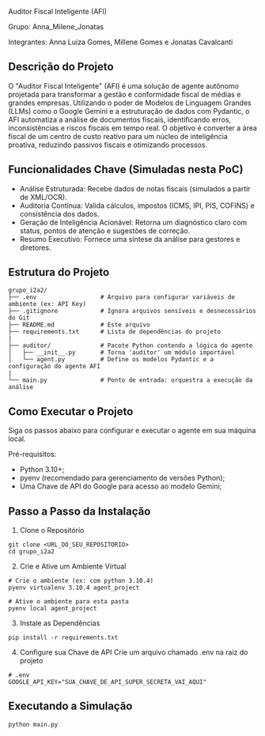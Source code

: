 Auditor Fiscal Inteligente (AFI)

Grupo: Anna_Milene_Jonatas

Integrantes: Anna Luiza Gomes, Millene Gomes e Jonatas Cavalcanti

## Descrição do Projeto
O "Auditor Fiscal Inteligente" (AFI) é uma solução de agente autônomo projetada para transformar a gestão e conformidade fiscal de médias e grandes empresas. Utilizando o poder de Modelos de Linguagem Grandes (LLMs) como o Google Gemini e a estruturação de dados com Pydantic, o AFI automatiza a análise de documentos fiscais, identificando erros, inconsistências e riscos fiscais em tempo real.
O objetivo é converter a área fiscal de um centro de custo reativo para um núcleo de inteligência proativa, reduzindo passivos fiscais e otimizando processos.

## Funcionalidades Chave (Simuladas nesta PoC)
* Análise Estruturada: Recebe dados de notas fiscais (simulados a partir de XML/OCR).
* Auditoria Contínua: Valida cálculos, impostos (ICMS, IPI, PIS, COFINS) e consistência dos dados.
* Geração de Inteligência Acionável: Retorna um diagnóstico claro com status, pontos de atenção e sugestões de correção.
* Resumo Executivo: Fornece uma síntese da análise para gestores e diretores.

## Estrutura do Projeto

```
grupo_i2a2/
├── .env                  # Arquivo para configurar variáveis de ambiente (ex: API Key)
├── .gitignore            # Ignora arquivos sensíveis e desnecessários do Git
├── README.md             # Este arquivo
├── requirements.txt      # Lista de dependências do projeto
|
├── auditor/              # Pacote Python contendo a lógica do agente
│   ├── __init__.py       # Torna 'auditor' um módulo importável
│   └── agent.py          # Define os modelos Pydantic e a configuração do agente AFI
|
└── main.py               # Ponto de entrada: orquestra a execução da análise
```

## Como Executar o Projeto

Siga os passos abaixo para configurar e executar o agente em sua máquina local.

Pré-requisitos:
* Python 3.10+;
* pyenv (recomendado para gerenciamento de versões Python);
* Uma Chave de API do Google para acesso ao modelo Gemini;

## Passo a Passo da Instalação

1. Clone o Repositório

```
git clone <URL_DO_SEU_REPOSITORIO>
cd grupo_i2a2
```

2. Crie e Ative um Ambiente Virtual
```
# Crie o ambiente (ex: com python 3.10.4)
pyenv virtualenv 3.10.4 agent_project

# Ative o ambiente para esta pasta
pyenv local agent_project
```

3. Instale as Dependências
```
pip install -r requirements.txt
```

4. Configure sua Chave de API
Crie um arquivo chamado .env na raiz do projeto
```
# .env
GOOGLE_API_KEY="SUA_CHAVE_DE_API_SUPER_SECRETA_VAI_AQUI"
```

## Executando a Simulação
```
python main.py
```





